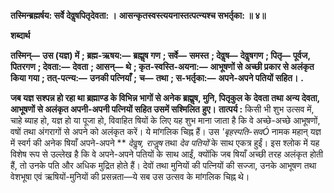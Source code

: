 **तस्मिन्ब्रह्मर्षय: सर्वे देवॢषपितृदेवता: ।** **आसन्कृतस्वस्त्ययनास्तत्पत्न्यश्च सभर्तृका: ॥ ४॥** 

**शब्दार्थ** 

**तस्मिन्—** **उस (यज्ञ) में** **; ब्रह्म-ऋषय:—** **ब्रह्मॢष गण** **; सर्वे—** **समस्त** **; देवॢष—** **देवॢषगण** **; पितृ—** **पूर्वज, पितरगण** **; देवता:—** **देवता** **; आसन्—** **थे** **; कृत-स्वस्ति-अयना:—** **आभूषणों से अच्छी प्रकार से अलंकृत किया गया** **; तत्-पत्न्य:—** **उनकी पत्नियाँ** **;** **च—** **तथा** **; स-भर्तृका:—** **अपने-अपने पतियों सहित।** **.** 

**जब यज्ञ सश्पन्न हो रहा था ब्रह्माण्ड के विभिन्न भागों से अनेक ब्रह्मॢष, मुनि, पितृकुल के** **देवता तथा अन्य देवता, आभूषणों से अलंकृत अपनी-अपनी पत्नियों सहित उसमें सश्मिलित** **हुए।** **तात्पर्य :** किसी भी शुभ उत्सव में, चाहे ब्याह हो, यज्ञ हो या पूजा हो, विवाहित षियों के लिए यह शुभ माना जाता है कि वे अच्छे-अच्छे आभूषणों, वषों तथा अंगरागों से अपने को अलंकृत करें। ये मांगलिक चिह्न हैं। उस *'बृहस्पति-सवÓ* नामक महान् यज्ञ में स्वर्ग की अनेक षियाँ अपने-अपने ** *देवॢष, राजॢष* तथा *देव पतियों* के साथ एकत्र हुईं। इस श्लोक में यह विशेष रूप से उल्लेख है कि वे अपने-अपने पतियों के साथ आईं, क्योंकि जब षियाँ अच्छी तरह अलंकृत होती हैं, तो उनके पति और अधिक मुद्रित होते हैं। देवों तथा मुनियों की पत्नियों की सज्जा, उनके आभूषण तथा वेशभूषा एवं ऋषियों-मुनियों की प्रसन्नता—ये सब उस उत्सव के मांगलिक चिह्न थे।  